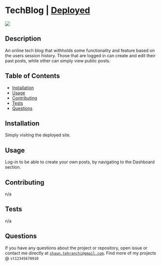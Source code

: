 # TechBlog | [Deployed](https://techblogshaunt.herokuapp.com/)
<img src="https://img.shields.io/badge/License-MIT-blue.svg">

## Description
 An online tech blog that withholds some functionality and feature based on the users session history. Those that are logged in can create and edit their past posts, while other can simply view public posts.

## Table of Contents
- [Installation](#installation)
- [Usage](#usage)
- [Contributing](#contributing)
- [Tests](#tests)
- [Questions](#questions)
## Installation
Simply visiting the deployed site.
## Usage
 Log-in to be able to create your own posts, by navigating to the Dashboard section.
## Contributing
 n/a
## Tests
 n/a
## Questions
If you have any questions about the project or repository, open issue or contact me directly at <code>shaun.tehranchi@gmail.com</code>. Find more of my projects @ <code>st12345678910</code>
    
